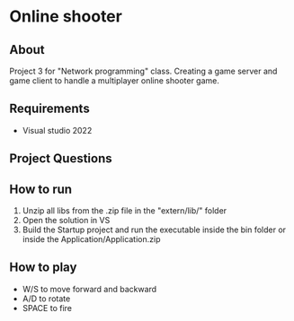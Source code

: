 # Online shooter

## About

Project 3 for "Network programming" class. Creating a game server and game client to handle a multiplayer online shooter game.

## Requirements

- Visual studio 2022

## Project Questions

## How to run

1. Unzip all libs from the .zip file in the "extern/lib/" folder
2. Open the solution in VS
3. Build the Startup project and run the executable inside the bin folder or inside the Application/Application.zip

## How to play

- W/S to move forward and backward
- A/D to rotate
- SPACE to fire

